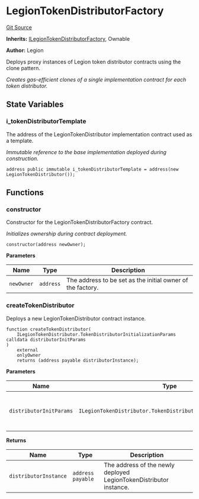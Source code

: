 # LegionTokenDistributorFactory
[Git Source](https://github.com/Legion-Team/legion-protocol-contracts/blob/1b4860840757d3318edea1bebfb7423e200bff55/src/factories/LegionTokenDistributorFactory.sol)

**Inherits:**
[ILegionTokenDistributorFactory](/src/interfaces/factories/ILegionTokenDistributorFactory.sol/interface.ILegionTokenDistributorFactory.md), Ownable

**Author:**
Legion

Deploys proxy instances of Legion token distributor contracts using the clone pattern.

*Creates gas-efficient clones of a single implementation contract for each token distributor.*


## State Variables
### i_tokenDistributorTemplate
The address of the LegionTokenDistributor implementation contract used as a template.

*Immutable reference to the base implementation deployed during construction.*


```solidity
address public immutable i_tokenDistributorTemplate = address(new LegionTokenDistributor());
```


## Functions
### constructor

Constructor for the LegionTokenDistributorFactory contract.

*Initializes ownership during contract deployment.*


```solidity
constructor(address newOwner);
```
**Parameters**

|Name|Type|Description|
|----|----|-----------|
|`newOwner`|`address`|The address to be set as the initial owner of the factory.|


### createTokenDistributor

Deploys a new LegionTokenDistributor contract instance.


```solidity
function createTokenDistributor(
    ILegionTokenDistributor.TokenDistributorInitializationParams calldata distributorInitParams
)
    external
    onlyOwner
    returns (address payable distributorInstance);
```
**Parameters**

|Name|Type|Description|
|----|----|-----------|
|`distributorInitParams`|`ILegionTokenDistributor.TokenDistributorInitializationParams`|The Legion Token Distributor initialization parameters.|

**Returns**

|Name|Type|Description|
|----|----|-----------|
|`distributorInstance`|`address payable`|The address of the newly deployed LegionTokenDistributor instance.|


